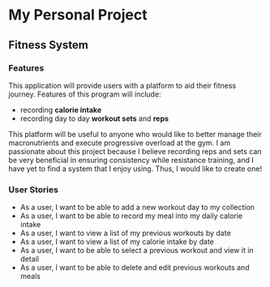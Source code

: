 # My Personal Project

## Fitness System

### Features

This application will provide users with a platform to aid 
their fitness journey. Features of this program will
include:
- recording **calorie intake**
- recording day to day **workout sets** and **reps**

This platform will be useful to anyone who would like to better manage
their macronutrients and execute progressive overload at the gym. I am 
passionate about this project because I believe recording reps and sets
can be very beneficial in ensuring consistency while resistance training,
and I have yet to find a system that I enjoy using. Thus, I would like to
create one!

### User Stories

- As a user, I want to be able to add a new workout day to my collection 
- As a user, I want to be able to record my meal into my daily calorie intake
- As a user, I want to view a list of my previous workouts by date
- As a user, I want to view a list of my calorie intake by date
- As a user, I want to be able to select a previous workout and view it in detail
- As a user, I want to be able to delete and edit previous workouts and meals